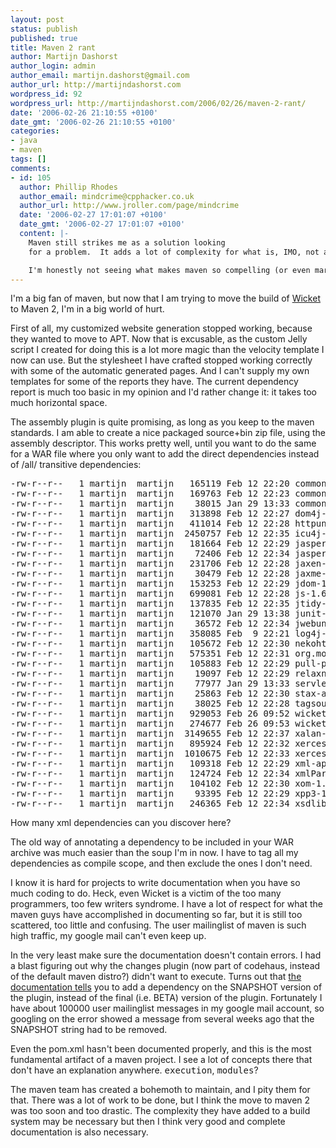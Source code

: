 ```yaml
---
layout: post
status: publish
published: true
title: Maven 2 rant
author: Martijn Dashorst
author_login: admin
author_email: martijn.dashorst@gmail.com
author_url: http://martijndashorst.com
wordpress_id: 92
wordpress_url: http://martijndashorst.com/2006/02/26/maven-2-rant/
date: '2006-02-26 21:10:55 +0100'
date_gmt: '2006-02-26 21:10:55 +0100'
categories:
- java
- maven
tags: []
comments:
- id: 105
  author: Phillip Rhodes
  author_email: mindcrime@cpphacker.co.uk
  author_url: http://www.jroller.com/page/mindcrime
  date: '2006-02-27 17:01:07 +0100'
  date_gmt: '2006-02-27 17:01:07 +0100'
  content: |-
    Maven still strikes me as a solution looking
    for a problem.  It adds a lot of complexity for what is, IMO, not a lot of value.  And it comes off as brittle, flaky and generally unreliable; which leads me to ask why anybody at all would use it?

    I'm honestly not seeing what makes maven so compelling (or even marginally attractive) to people.
---
```

<p>I'm a big fan of maven, but now that I am trying to move the build of <a href="http://wicket.sf.net">Wicket</a> to Maven 2, I'm in a big world of hurt.</p>
<p>
First of all, my customized website generation stopped working, because they wanted to move to APT. Now that is excusable, as the custom Jelly script I created for doing this is a lot more magic than the velocity template I now can use. But the stylesheet I have crafted stopped working correctly with some of the automatic generated pages. And I can't supply my own templates for some of the reports they have. The current dependency report is much too basic in my opinion and I'd rather change it: it takes too much horizontal space.</p>
<p>
The assembly plugin is quite promising, as long as you keep to the maven standards. I am able to create a nice packaged source+bin zip file, using the assembly descriptor. This works pretty well, until you want to do the same for a WAR file where you only want to add the direct dependencies instead of /all/ transitive dependencies:</p>
<p><pre>-rw-r--r--   1 martijn  martijn   165119 Feb 12 22:20 commons-collections-2.1.jar
-rw-r--r--   1 martijn  martijn   169763 Feb 12 22:23 commons-lang-2.0.jar
-rw-r--r--   1 martijn  martijn    38015 Jan 29 13:33 commons-logging-1.0.4.jar
-rw-r--r--   1 martijn  martijn   313898 Feb 12 22:27 dom4j-1.6.1.jar
-rw-r--r--   1 martijn  martijn   411014 Feb 12 22:28 httpunit-1.6.jar
-rw-r--r--   1 martijn  martijn  2450757 Feb 12 22:35 icu4j-2.6.1.jar
-rw-r--r--   1 martijn  martijn   181664 Feb 12 22:29 jasper-compiler-4.1.30.jar
-rw-r--r--   1 martijn  martijn    72406 Feb 12 22:34 jasper-runtime-4.1.30.jar
-rw-r--r--   1 martijn  martijn   231706 Feb 12 22:28 jaxen-1.1-beta-8.jar
-rw-r--r--   1 martijn  martijn    30479 Feb 12 22:28 jaxme-api-0.3.jar
-rw-r--r--   1 martijn  martijn   153253 Feb 12 22:29 jdom-1.0.jar
-rw-r--r--   1 martijn  martijn   699081 Feb 12 22:28 js-1.6R1.jar
-rw-r--r--   1 martijn  martijn   137835 Feb 12 22:35 jtidy-4aug2000r7-dev.jar
-rw-r--r--   1 martijn  martijn   121070 Jan 29 13:38 junit-3.8.1.jar
-rw-r--r--   1 martijn  martijn    36572 Feb 12 22:34 jwebunit-1.2.jar
-rw-r--r--   1 martijn  martijn   358085 Feb  9 22:21 log4j-1.2.12.jar
-rw-r--r--   1 martijn  martijn   105672 Feb 12 22:30 nekohtml-0.9.5.jar
-rw-r--r--   1 martijn  martijn   575351 Feb 12 22:31 org.mortbay.jetty-4.2.24.jar
-rw-r--r--   1 martijn  martijn   105883 Feb 12 22:29 pull-parser-2.jar
-rw-r--r--   1 martijn  martijn    19097 Feb 12 22:29 relaxngDatatype-20030807.jar
-rw-r--r--   1 martijn  martijn    77977 Jan 29 13:33 servlet-api-2.3.jar
-rw-r--r--   1 martijn  martijn    25863 Feb 12 22:30 stax-api-1.0.jar
-rw-r--r--   1 martijn  martijn    38025 Feb 12 22:28 tagsoup-0.9.7.jar
-rw-r--r--   1 martijn  martijn   929053 Feb 26 09:52 wicket-1.2-beta1.jar
-rw-r--r--   1 martijn  martijn   274677 Feb 26 09:53 wicket-extensions-1.2-beta1.jar
-rw-r--r--   1 martijn  martijn  3149655 Feb 12 22:37 xalan-2.6.0.jar
-rw-r--r--   1 martijn  martijn   895924 Feb 12 22:32 xerces-2.4.0.jar
-rw-r--r--   1 martijn  martijn  1010675 Feb 12 22:33 xercesImpl-2.6.2.jar
-rw-r--r--   1 martijn  martijn   109318 Feb 12 22:29 xml-apis-1.0.b2.jar
-rw-r--r--   1 martijn  martijn   124724 Feb 12 22:34 xmlParserAPIs-2.6.2.jar
-rw-r--r--   1 martijn  martijn   104102 Feb 12 22:30 xom-1.0b3.jar
-rw-r--r--   1 martijn  martijn    93395 Feb 12 22:29 xpp3-1.1.3.3.jar
-rw-r--r--   1 martijn  martijn   246365 Feb 12 22:34 xsdlib-20030807.jar</pre>
<p>How many xml dependencies can you discover here?</p>
<p>
The old way of annotating a dependency to be included in your WAR archive was much easier than the soup I'm in now. I have to tag all my dependencies as compile scope, and then exclude the ones I don't need.</p>
<p>
I know it is hard for projects to write documentation when you have so much coding to do. Heck, even Wicket is a victim of the too many programmers, too few writers syndrome. I have a lot of respect for what the maven guys have accomplished in documenting so far, but it is still too scattered, too little and confusing. The user mailinglist of maven is such high traffic, my google mail can't even keep up.</p>
<p>
In the very least make sure the documentation doesn't contain errors. I had a blast figuring out why the changes plugin (now part of codehaus, instead of the default maven distro?) didn't want to execute. Turns out that <a href="http://mojo.codehaus.org/changes-maven-plugin/howto.html">the documentation tells</a> you to add a dependency on the SNAPSHOT version of the plugin, instead of the final (i.e. BETA) version of the plugin. Fortunately I have about 100000 user mailinglist messages in my google mail account, so googling on the error showed a message from several weeks ago that the SNAPSHOT string had to be removed.</p>
<p>
Even the pom.xml hasn't been documented properly, and this is the most fundamental artifact of a maven project. I see a lot of concepts there that don't have an explanation anywhere. <tt>execution</tt>, <tt>modules</tt>?</p>
<p>
The maven team has created a bohemoth to maintain, and I pity them for that. There was a lot of work to be done, but I think the move to maven 2 was too soon and too drastic. The complexity they have added to a build system may be necessary but then I think very good and complete documentation is also necessary.</p>
